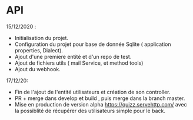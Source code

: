# API

15/12/2020 :
- Initialisation du projet.
- Configuration du projet pour base de donnée Sqlite ( application properties, Dialect).
- Ajout d'une premiere entité et d'un repo de test.
- Ajout de fichiers utils ( mail Service, et method tools)
- Ajout du webhook.


17/12/20:  
- Fin de l'ajout de l'entité utilisateurs et création de son controller.  
- PR + merge dans develop et build , puis merge dans la branch master.  
- Mise en production de version alpha https://quizz.servehttp.com/ avec la possiblité de récupérer des utilisateurs simple pour le back.